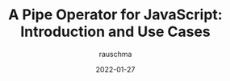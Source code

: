 ---
author: rauschma
date: 2022-01-27
draft: true
tags:
  - javascript
target_url: https://2ality.com/2022/01/pipe-operator.html
title: "A Pipe Operator for JavaScript: Introduction and Use Cases"
---